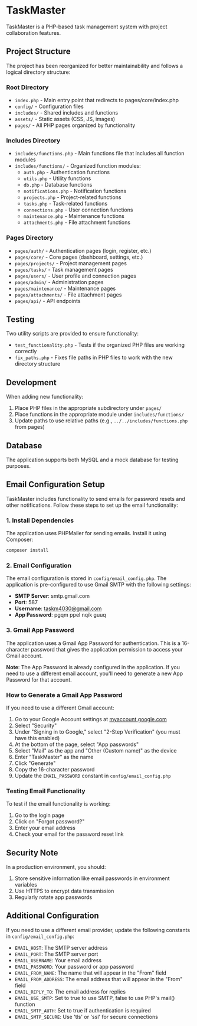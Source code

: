 # TaskMaster

TaskMaster is a PHP-based task management system with project collaboration features.

## Project Structure

The project has been reorganized for better maintainability and follows a logical directory structure:

### Root Directory
- `index.php` - Main entry point that redirects to pages/core/index.php
- `config/` - Configuration files
- `includes/` - Shared includes and functions
- `assets/` - Static assets (CSS, JS, images)
- `pages/` - All PHP pages organized by functionality

### Includes Directory
- `includes/functions.php` - Main functions file that includes all function modules
- `includes/functions/` - Organized function modules:
  - `auth.php` - Authentication functions
  - `utils.php` - Utility functions
  - `db.php` - Database functions
  - `notifications.php` - Notification functions
  - `projects.php` - Project-related functions
  - `tasks.php` - Task-related functions
  - `connections.php` - User connection functions
  - `maintenance.php` - Maintenance functions
  - `attachments.php` - File attachment functions

### Pages Directory
- `pages/auth/` - Authentication pages (login, register, etc.)
- `pages/core/` - Core pages (dashboard, settings, etc.)
- `pages/projects/` - Project management pages
- `pages/tasks/` - Task management pages
- `pages/users/` - User profile and connection pages
- `pages/admin/` - Administration pages
- `pages/maintenance/` - Maintenance pages
- `pages/attachments/` - File attachment pages
- `pages/api/` - API endpoints

## Testing

Two utility scripts are provided to ensure functionality:
- `test_functionality.php` - Tests if the organized PHP files are working correctly
- `fix_paths.php` - Fixes file paths in PHP files to work with the new directory structure

## Development

When adding new functionality:
1. Place PHP files in the appropriate subdirectory under `pages/`
2. Place functions in the appropriate module under `includes/functions/`
3. Update paths to use relative paths (e.g., `../../includes/functions.php` from pages)

## Database

The application supports both MySQL and a mock database for testing purposes.

## Email Configuration Setup

TaskMaster includes functionality to send emails for password resets and other notifications. Follow these steps to set up the email functionality:

### 1. Install Dependencies

The application uses PHPMailer for sending emails. Install it using Composer:

```bash
composer install
```

### 2. Email Configuration

The email configuration is stored in `config/email_config.php`. The application is pre-configured to use Gmail SMTP with the following settings:

- **SMTP Server**: smtp.gmail.com
- **Port**: 587
- **Username**: taskm4030@gmail.com
- **App Password**: pgqm ppel nqik guuq

### 3. Gmail App Password

The application uses a Gmail App Password for authentication. This is a 16-character password that gives the application permission to access your Gmail account.

**Note**: The App Password is already configured in the application. If you need to use a different email account, you'll need to generate a new App Password for that account.

### How to Generate a Gmail App Password

If you need to use a different Gmail account:

1. Go to your Google Account settings at [myaccount.google.com](https://myaccount.google.com)
2. Select "Security"
3. Under "Signing in to Google," select "2-Step Verification" (you must have this enabled)
4. At the bottom of the page, select "App passwords"
5. Select "Mail" as the app and "Other (Custom name)" as the device
6. Enter "TaskMaster" as the name
7. Click "Generate"
8. Copy the 16-character password
9. Update the `EMAIL_PASSWORD` constant in `config/email_config.php`

### Testing Email Functionality

To test if the email functionality is working:

1. Go to the login page
2. Click on "Forgot password?"
3. Enter your email address
4. Check your email for the password reset link

## Security Note

In a production environment, you should:

1. Store sensitive information like email passwords in environment variables
2. Use HTTPS to encrypt data transmission
3. Regularly rotate app passwords

## Additional Configuration

If you need to use a different email provider, update the following constants in `config/email_config.php`:

- `EMAIL_HOST`: The SMTP server address
- `EMAIL_PORT`: The SMTP server port
- `EMAIL_USERNAME`: Your email address
- `EMAIL_PASSWORD`: Your password or app password
- `EMAIL_FROM_NAME`: The name that will appear in the "From" field
- `EMAIL_FROM_ADDRESS`: The email address that will appear in the "From" field
- `EMAIL_REPLY_TO`: The email address for replies
- `EMAIL_USE_SMTP`: Set to true to use SMTP, false to use PHP's mail() function
- `EMAIL_SMTP_AUTH`: Set to true if authentication is required
- `EMAIL_SMTP_SECURE`: Use 'tls' or 'ssl' for secure connections 